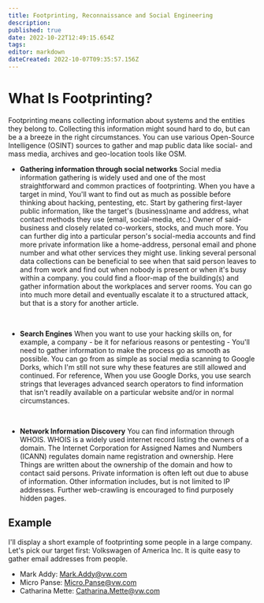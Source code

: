 ```yaml
---
title: Footprinting, Reconnaissance and Social Engineering
description: 
published: true
date: 2022-10-22T12:49:15.654Z
tags: 
editor: markdown
dateCreated: 2022-10-07T09:35:57.156Z
---
```


# What Is Footprinting?

Footprinting means collecting information about systems and the entities they belong to. Collecting this information might sound hard to do, but can be a a breeze in the right circumstances. You can use various Open-Source Intelligence (OSINT) sources to gather and map public data like social- and mass media, archives and geo-location tools like OSM.

- **Gathering information through social networks**
Social media information gathering is widely used and one of the most straightforward and common practices of footprinting. When you have a target in mind, You'll want to find out as much as possible before thinking about hacking, pentesting, etc. Start by gathering first-layer public information, like the target's (business)name and address, what contact methods they use (email, social-media, etc.) Owner of said-business and closely related co-workers, stocks, and much more. You can further dig into a particular person's social-media accounts and find more private information like a home-address, personal email and phone number and what other services they might use. linking several personal data collections can be beneficial to see when that said person leaves to and from work and find out when nobody is present or when it's busy within a company. you could find a floor-map of the building(s) and gather information about the workplaces and server rooms. 
You can go into much more detail and eventually escalate it to a structured attack, but that is a story for another article.
<br />

- **Search Engines**
When you want to use your hacking skills on, for example, a company - be it for nefarious reasons or pentesting - You'll need to gather information to make the process go as smooth as possible.
You can go from as simple as social media scanning to Google Dorks, which I'm still not sure why these features are still allowed and continued. 
For reference, When you use Google Dorks, you use search strings that leverages advanced search operators to find information that isn’t readily available on a particular website and/or in normal circumstances. 
<br />

- **Network Information Discovery**
You can find information through WHOIS. WHOIS is a widely used internet record listing the owners of a domain. The Internet Corporation for Assigned Names and Numbers (ICANN) regulates domain name registration and ownership. Here Things are written about the ownership of the domain and how to contact said persons. Private information is often left out due to abuse of information. Other information includes, but is not limited to IP addresses. Further web-crawling is encouraged to find purposely hidden pages.

## Example

I'll display a short example of footprinting some people in a large company. Let's pick our target first: Volkswagen of America Inc.
It is quite easy to gather email addresses from people. 

- Mark Addy: Mark.Addy@vw.com
- Micro Panse: Micro.Panse@vw.com
- Catharina Mette: Catharina.Mette@vw.com